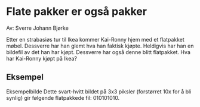 # Flate pakker er også pakker
Av: Sverre Johann Bjørke

Etter en strabasiøs tur til Ikea kommer Kai-Ronny hjem med et flatpakket møbel. Dessverre har han glemt hva han faktisk kjøpte. Heldigvis har han en bildefil av det han har kjøpt. Dessverre har også denne blitt flatpakket. Hva har Kai-Ronny kjøpt på Ikea?

## Eksempel
Eksempelbilde Dette svart-hvitt bildet på 3x3 piksler (forstørret 10x for å bli synlig) gir følgende flatpakkede fil: 010101010.
